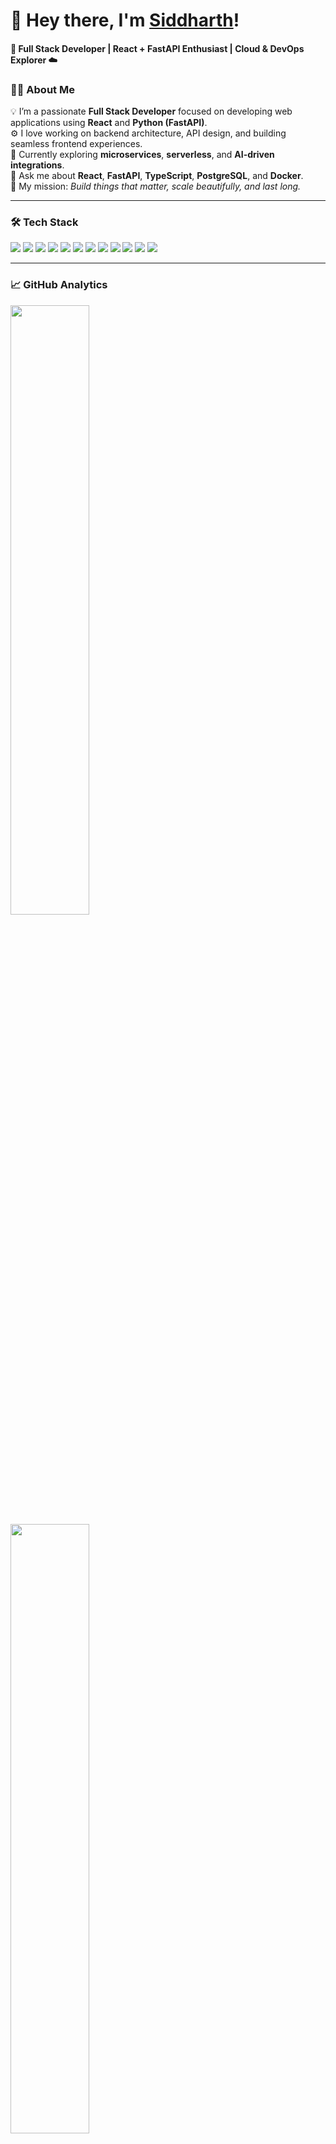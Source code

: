 <!-- HEADER -->
<h1>👋 Hey there, I'm <a href="https://siddhucode.github.io" target="_blank">Siddharth</a>!</h1>
<h4>🚀 Full Stack Developer | React + FastAPI Enthusiast | Cloud & DevOps Explorer ☁️</h4>

<!-- ABOUT -->
### 👨‍💻 About Me  

💡 I’m a passionate **Full Stack Developer** focused on developing web applications using **React** and **Python (FastAPI)**.  
⚙️ I love working on backend architecture, API design, and building seamless frontend experiences.  
🌱 Currently exploring **microservices**, **serverless**, and **AI-driven integrations**.  
💬 Ask me about **React**, **FastAPI**, **TypeScript**, **PostgreSQL**, and **Docker**.  
🎯 My mission: *Build things that matter, scale beautifully, and last long.*  

---

<!-- TECH STACK -->
### 🛠️ Tech Stack  

<p align="start">
  <!-- Frontend -->
  <img src="https://img.shields.io/badge/React-blue?style=for-the-badge&logo=react&logoColor=white" />
  <img src="https://img.shields.io/badge/Next.js-black?style=for-the-badge&logo=next.js&logoColor=white" />
  <img src="https://img.shields.io/badge/TailwindCSS-06B6D4?style=for-the-badge&logo=tailwindcss&logoColor=white" />
  <img src="https://img.shields.io/badge/TypeScript-3178C6?style=for-the-badge&logo=typescript&logoColor=white" />
  <!-- Backend -->
  <img src="https://img.shields.io/badge/FastAPI-009688?style=for-the-badge&logo=fastapi&logoColor=white" />
  <img src="https://img.shields.io/badge/Python-3776AB?style=for-the-badge&logo=python&logoColor=white" />
  <img src="https://img.shields.io/badge/PostgreSQL-336791?style=for-the-badge&logo=postgresql&logoColor=white" />
  <img src="https://img.shields.io/badge/Redis-DC382D?style=for-the-badge&logo=redis&logoColor=white" />
  <!-- DevOps -->
  <img src="https://img.shields.io/badge/Docker-2496ED?style=for-the-badge&logo=docker&logoColor=white" />
  <img src="https://img.shields.io/badge/AWS-FF9900?style=for-the-badge&logo=amazonaws&logoColor=white" />
  <img src="https://img.shields.io/badge/GitHub%20Actions-2088FF?style=for-the-badge&logo=githubactions&logoColor=white" />
  <img src="https://img.shields.io/badge/Linux-FCC624?style=for-the-badge&logo=linux&logoColor=black" />
</p>

---

<!-- PROJECTS -->
<!-- ### 🌍 Featured Projects  

#### 🧩 [Project One](https://github.com/siddhucode/project-one)
> Full-stack application built with **React + FastAPI** — modern authentication, REST APIs, and Dockerized deployment.  
> **Stack:** React, FastAPI, PostgreSQL, Docker, AWS EC2  

⭐ **Highlights**  
- 🚀 Async endpoints with FastAPI  
- 🎨 TailwindCSS for modern UI  
- 🔐 JWT Authentication  
- ☁️ Deployed via Docker on AWS  

#### 📊 [Project Two](https://github.com/siddhucode/project-two)
> Real-time analytics dashboard using WebSockets, PostgreSQL, and React.  
> **Stack:** React, FastAPI, Redis, Socket.IO  

---
-->


<!-- STATS -->
### 📈 GitHub Analytics  

<p align="start">
  <img width="50%" src="https://github-readme-stats.vercel.app/api?username=siddhucode&show_icons=true&theme=tokyonight&hide_border=true" />


  <img width="50%" src="https://github-readme-streak-stats.herokuapp.com/?user=siddhucode&theme=tokyonight&hide_border=true" />


  <img width="50%" src="https://github-readme-stats.vercel.app/api/top-langs/?username=siddhucode&layout=compact&theme=tokyonight&hide_border=true" />

</p>

---

<!-- CONNECT -->
### 🤝 Connect with Me  

<p align="start">
  <a href="https://linkedin.com/in/siddhucode" target="_blank">
    <img src="https://img.shields.io/badge/LinkedIn-0077B5?style=for-the-badge&logo=linkedin&logoColor=white" />
  </a>
  <a href="https://siddhucode.github.io" target="_blank">
    <img src="https://img.shields.io/badge/Portfolio-000000?style=for-the-badge&logo=About.me&logoColor=white" />
  </a>
  <a href="mailto:sidhu5424s@gmail.com">
    <img src="https://img.shields.io/badge/Email-D14836?style=for-the-badge&logo=gmail&logoColor=white" />
  </a>
  <a href="https://github.com/siddhucode" target="_blank">
    <img src="https://img.shields.io/badge/GitHub-181717?style=for-the-badge&logo=github&logoColor=white" />
  </a>
</p>

<!-- FOOTER -->
<p align="start">
  <img src="https://capsule-render.vercel.app/api?type=waving&color=0:00C4FF,100:8B5CF6&height=120&section=footer"/>
</p>

